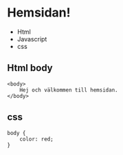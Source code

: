 # Hemsidan!

- Html
- Javascript
- css

## Html body

    <body>
        Hej och välkommen till hemsidan.
    </body>

## css
    body {
        color: red;
    }